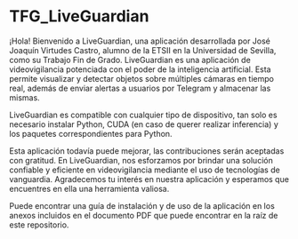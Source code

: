 # TFG_LiveGuardian

¡Hola! Bienvenido a LiveGuardian, una aplicación desarrollada por José Joaquín Virtudes Castro, alumno de la ETSII en la Universidad de Sevilla, como su Trabajo Fin de Grado. LiveGuardian es una aplicación de videovigilancia potenciada con el poder de la inteligencia artificial. Esta permite visualizar y detectar objetos sobre múltiples cámaras en tiempo real, además de enviar alertas a usuarios por Telegram y almacenar las mismas.

LiveGuardian es compatible con cualquier tipo de dispositivo, tan solo es necesario instalar Python, CUDA (en caso de querer realizar inferencia) y los paquetes correspondientes para Python.

Esta aplicación todavía puede mejorar, las contribuciones serán aceptadas con gratitud. En LiveGuardian, nos esforzamos por brindar una solución confiable y eficiente en videovigilancia mediante el uso de tecnologías de vanguardia. Agradecemos tu interés en nuestra aplicación y esperamos que encuentres en ella una herramienta valiosa.

Puede encontrar una guía de instalación y de uso de la aplicación en los anexos incluidos en el documento PDF que puede encontrar en la raíz de este repositorio.
